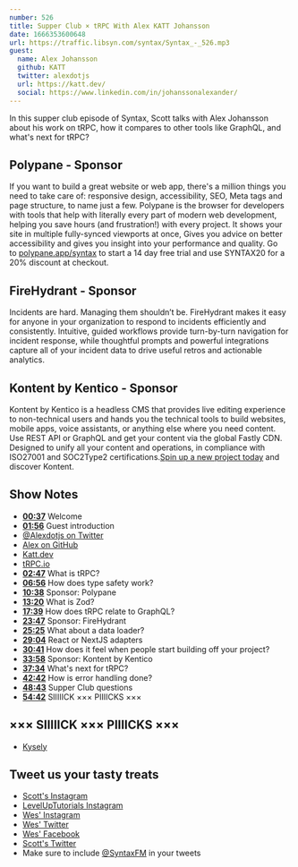 ```yaml
---
number: 526
title: Supper Club × tRPC With Alex KATT Johansson
date: 1666353600648
url: https://traffic.libsyn.com/syntax/Syntax_-_526.mp3
guest:
  name: Alex Johansson
  github: KATT
  twitter: alexdotjs
  url: https://katt.dev/
  social: https://www.linkedin.com/in/johanssonalexander/
---
```


In this supper club episode of Syntax, Scott talks with Alex Johansson about his work on tRPC, how it compares to other tools like GraphQL, and what's next for tRPC?

## Polypane - Sponsor

If you want to build a great website or web app, there's a million things you need to take care of: responsive design, accessibility, SEO, Meta tags and page structure, to name just a few. Polypane is the browser for developers with tools that help with literally every part of modern web development, helping you save hours (and frustration!) with every project. It shows your site in multiple fully-synced viewports at once, Gives you advice on better accessibility and gives you insight into your performance and quality. Go to [polypane.app/syntax](https://polypane.app/syntax) to start a 14 day free trial and use SYNTAX20 for a 20% discount at checkout.

## FireHydrant - Sponsor

Incidents are hard. Managing them shouldn’t be. FireHydrant makes it easy for anyone in your organization to respond to incidents efficiently and consistently. Intuitive, guided workflows provide turn-by-turn navigation for incident response, while thoughtful prompts and powerful integrations capture all of your incident data to drive useful retros and actionable analytics.

## Kontent by Kentico - Sponsor

Kontent by Kentico is a headless CMS that provides live editing experience to non-technical users and hands you the technical tools to build websites, mobile apps, voice assistants, or anything else where you need content. Use REST API or GraphQL and get your content via the global Fastly CDN. Designed to unify all your content and operations, in compliance with ISO27001 and SOC2Type2 certifications.[Spin up a new project today](kontent.ai/syntax) and discover Kontent.

## Show Notes

* **[00:37](#t=00:37)** Welcome
* **[01:56](#t=01:56)** Guest introduction
* [@Alexdotjs on Twitter](https://twitter.com/alexdotjs)
* [Alex on GitHub](https://github.com/KATT)
* [Katt.dev](https://katt.dev)
* [tRPC.io](https://trpc.io)
* **[02:47](#t=02:47)** What is tRPC?
* **[06:56](#t=06:56)** How does type safety work?
* **[10:38](#t=10:38)** Sponsor: Polypane
* **[13:20](#t=13:20)** What is Zod?
* **[17:39](#t=17:39)** How does tRPC relate to GraphQL?
* **[23:47](#t=23:47)** Sponsor: FireHydrant
* **[25:25](#t=25:25)** What about a data loader?
* **[29:04](#t=29:04)** React or NextJS adapters
* **[30:41](#t=30:41)** How does it feel when people start building off your project?
* **[33:58](#t=33:58)** Sponsor: Kontent by Kentico
* **[37:34](#t=37:34)** What's next for tRPC?
* **[42:42](#t=42:42)** How is error handling done?
* **[48:43](#t=48:43)** Supper Club questions
* **[54:42](#t=54:42)** SIIIIICK ××× PIIIICKS ×××

## ××× SIIIIICK ××× PIIIICKS ×××

* [Kysely](https://github.com/koskimas/kysely)

## Tweet us your tasty treats

* [Scott's Instagram](https://www.instagram.com/stolinski/)
* [LevelUpTutorials Instagram](https://www.instagram.com/LevelUpTutorials/)
* [Wes' Instagram](https://www.instagram.com/wesbos/)
* [Wes' Twitter](https://twitter.com/wesbos)
* [Wes' Facebook](https://www.facebook.com/wesbos.developer)
* [Scott's Twitter](https://twitter.com/stolinski)
* Make sure to include [@SyntaxFM](https://twitter.com/SyntaxFM) in your tweets
